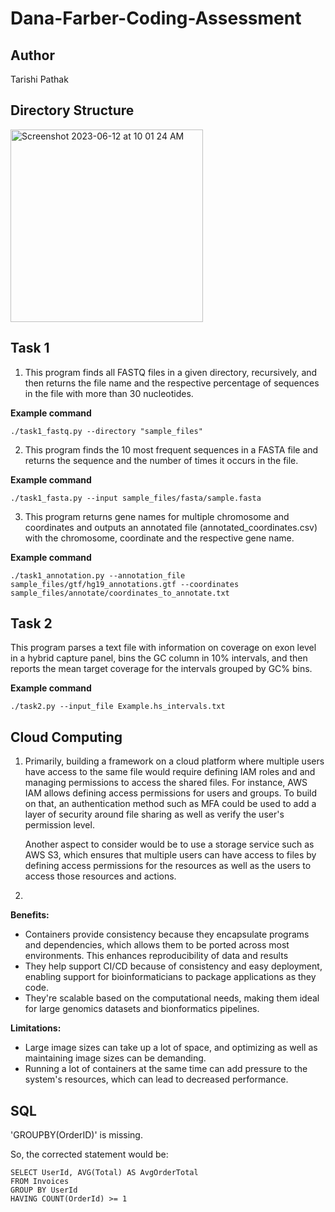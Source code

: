 # Dana-Farber-Coding-Assessment

## Author 

Tarishi Pathak

## Directory Structure

<img width="308" alt="Screenshot 2023-06-12 at 10 01 24 AM" src="https://github.com/tariship/Dana-Farber-Coding-Assessment/assets/90934721/1564db09-26e4-4574-8be2-f18a12572c52">


## Task 1

1. This program finds all FASTQ files in a given directory, recursively, and then returns the file name and the respective percentage of sequences in the file with more than 30 nucleotides.

__Example command__

```
./task1_fastq.py --directory "sample_files"
```

2. This program finds the 10 most frequent sequences in a FASTA file and returns the sequence and the number of times it occurs in the file.

__Example command__

```
./task1_fasta.py --input sample_files/fasta/sample.fasta
```

3. This program returns gene names for multiple chromosome and coordinates and outputs an annotated file (annotated_coordinates.csv) with the chromosome, coordinate and the respective gene name.

__Example command__

```
./task1_annotation.py --annotation_file sample_files/gtf/hg19_annotations.gtf --coordinates sample_files/annotate/coordinates_to_annotate.txt
```

## Task 2

This program parses a text file with information on coverage on exon level in a hybrid capture panel, bins the GC column in 10% intervals, and then reports the mean target coverage for the intervals grouped by GC% bins.

__Example command__

```
./task2.py --input_file Example.hs_intervals.txt
```

## Cloud Computing

1. Primarily, building a framework on a cloud platform where multiple users have access to the same file would require defining IAM roles and and managing permissions to access the shared files. For instance, AWS IAM allows defining access permissions for users and groups. To build on that, an authentication method such as MFA could be used to add a layer of security around file sharing as well as verify the user's permission level.

    Another aspect to consider would be to use a storage service such as AWS S3, which ensures that multiple users can have access to files by defining access permissions for the resources as well as the users to access those resources and actions.


2. 
__Benefits:__
- Containers provide consistency because they encapsulate programs and dependencies, which allows them to be ported across most environments. This enhances reproducibility of data and results
- They help support CI/CD because of consistency and easy deployment, enabling support for bioinformaticians to package applications as they code.
- They're scalable based on the computational needs, making them ideal for large genomics datasets and bionformatics pipelines.

__Limitations:__
- Large image sizes can take up a lot of space, and optimizing as well as maintaining image sizes can be demanding.
- Running a lot of containers at the same time can add pressure to the system's resources, which can lead to decreased performance.

## SQL

'GROUPBY(OrderID)' is missing.

So, the corrected statement would be:

```
SELECT UserId, AVG(Total) AS AvgOrderTotal 
FROM Invoices
GROUP BY UserId
HAVING COUNT(OrderId) >= 1
```
